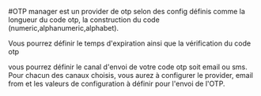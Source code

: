 #OTP manager est un provider de otp selon des config
définis comme la longueur du code otp, la construction 
du code (numeric,alphanumeric,alphabet).

Vous pourrez définir le temps d'expiration ainsi que la 
vérification du code otp

vous pourrez définir le canal d'envoi de votre code otp
soit email ou sms. Pour chacun des canaux choisis,
vous aurez à configurer le provider, email from et les
valeurs de configuration à définir pour l'envoi de 
l'OTP.
